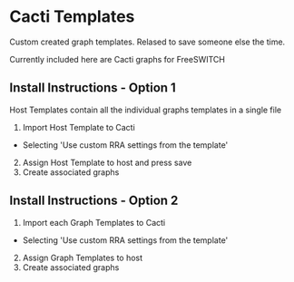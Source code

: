 # Cacti Templates

Custom created graph templates. Relased to save someone else the time.

Currently included here are Cacti graphs for FreeSWITCH

## Install Instructions - Option 1
Host Templates contain all the individual graphs templates in a single file

1. Import Host Template to Cacti
  * Selecting 'Use custom RRA settings from the template'
2. Assign Host Template to host and press save
3. Create associated graphs

## Install Instructions - Option 2
1. Import each Graph Templates to Cacti
  * Selecting 'Use custom RRA settings from the template'
2. Assign Graph Templates to host
3. Create associated graphs
